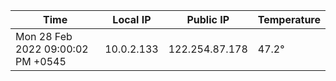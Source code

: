 | Time     | Local IP | Public IP | Temperature |
| ----------- | ----------- | ----------- | ----------- |
| Mon 28 Feb 2022 09:00:02 PM +0545      | 10.0.2.133     | 122.254.87.178  | 47.2° |
